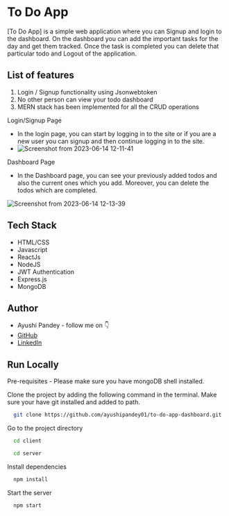# To Do App

[To Do App] is a simple web application where you can Signup and login to the dashboard. On the dashboard you can add the important tasks for the day and get them tracked. Once the task is completed you can delete that particular todo and Logout of the application.


## List of features
1. Login / Signup functionality using Jsonwebtoken
2. No other person can view your todo dashboard
3. MERN stack has been implemented for all the CRUD operations

Login/Signup Page
- In the login page, you can start by logging in to the site or if you are a new user you can signup and then continue logging in to the site.
- ![Screenshot from 2023-06-14 12-11-41](https://github.com/believe-that-23/todo-app/assets/84314022/aa2fc353-4ddf-41a1-b293-879fb0221a78)





Dashboard Page

- In the Dashboard page, you can see your previously added todos and also the current ones which you add. Moreover, you can delete the todos which are completed.

![Screenshot from 2023-06-14 12-13-39](https://github.com/believe-that-23/todo-app/assets/84314022/861d4475-84c6-46c5-b94f-99e12169931b)





## Tech Stack

- HTML/CSS
- Javascript
- ReactJs
- NodeJS
- JWT Authentication
- Express.js
- MongoDB

## Author

-   Ayushi Pandey - follow me on 👇
-   [GitHub](https://github.com/ayushipandey01)
-   [LinkedIn](https://www.linkedin.com/in/ayushi-pandey-1a4775149)


## Run Locally

Pre-requisites - Please make sure you have mongoDB shell installed.

Clone the project by adding the following command in the terminal.
Make sure your have git installed and added to path.

```bash
  git clone https://github.com/ayushipandey01/to-do-app-dashboard.git
```
 
Go to the project directory

```bash
  cd client
```

```bash
  cd server
```

Install dependencies

```bash
  npm install
```

Start the server

```bash
  npm start
```

<!-- # Getting Started with Create React App

This project was bootstrapped with [Create React App](https://github.com/facebook/create-react-app).

## Available Scripts

In the project directory, you can run:

### `npm start`

Runs the app in the development mode.\
Open [http://localhost:3000](http://localhost:3000) to view it in your browser.

The page will reload when you make changes.\
You may also see any lint errors in the console.

### `npm test`

Launches the test runner in the interactive watch mode.\
See the section about [running tests](https://facebook.github.io/create-react-app/docs/running-tests) for more information.

### `npm run build`

Builds the app for production to the `build` folder.\
It correctly bundles React in production mode and optimizes the build for the best performance.-->
